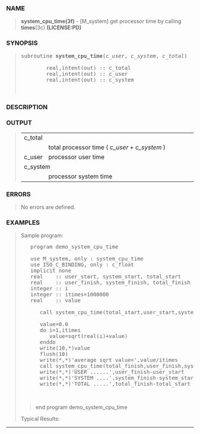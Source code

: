 <?
<body>
  <div id="Container">
    <div id="Content">
      <div class="c32"></div><a name="0"></a>

      <h3><a name="0">NAME</a></h3>

      <blockquote>
        <b>system_cpu_time(3f)</b> - [M_system] get processor time by calling <b>times</b>(3c) <b>(LICENSE:PD)</b>
      </blockquote><a name="contents" id="contents"></a> <a name="6"></a>

      <h3><a name="6">SYNOPSIS</a></h3>

      <blockquote>
        <pre>
subroutine <b>system_cpu_time</b>(<i>c_user</i>, <i>c_system</i>, <i>c_total</i>)
<br />        real,intent(out) :: c_total
        real,intent(out) :: c_user
        real,intent(out) :: c_system
<br />
</pre>
      </blockquote><a name="2"></a>

      <h3><a name="2">DESCRIPTION</a></h3><a name="3"></a>

      <h3><a name="3">OUTPUT</a></h3>

      <blockquote>
        <table cellpadding="3">
          <tr valign="top">
            <td class="c33" colspan="2">c_total</td>
          </tr>

          <tr valign="top">
            <td width="6%"></td>

            <td>total processor time ( <i>c_user</i> + <i>c_system</i> )</td>
          </tr>

          <tr valign="top">
            <td class="c33" width="6%" nowrap="nowrap">c_user</td>

            <td valign="bottom">processor user time</td>
          </tr>

          <tr valign="top">
            <td class="c33" colspan="2">c_system</td>
          </tr>

          <tr valign="top">
            <td width="6%"></td>

            <td>processor system time</td>
          </tr>
        </table>
      </blockquote><a name="4"></a>

      <h3><a name="4">ERRORS</a></h3>

      <blockquote>
        No errors are defined.
      </blockquote><a name="5"></a>

      <h3><a name="5">EXAMPLES</a></h3>

      <blockquote>
        <p>Sample program:</p>
        <pre>
   program demo_system_cpu_time
<br />   use M_system, only : system_cpu_time
   use ISO_C_BINDING, only : c_float
   implicit none
   real    :: user_start, system_start, total_start
   real    :: user_finish, system_finish, total_finish
   integer :: i
   integer :: itimes=1000000
   real    :: value
<br />      call system_cpu_time(total_start,user_start,system_start)
<br />      value=0.0
      do i=1,itimes
         value=sqrt(real(i)+value)
      enddo
      write(10,*)value
      flush(10)
      write(*,*)'average sqrt value=',value/itimes
      call system_cpu_time(total_finish,user_finish,system_finish)
      write(*,*)'USER ......',user_finish-user_start
      write(*,*)'SYSTEM ....',system_finish-system_start
      write(*,*)'TOTAL .....',total_finish-total_start
<br />
</pre>

        <blockquote>
          end program demo_system_cpu_time
        </blockquote>

        <p>Typical Results:</p>
      </blockquote>
      <hr />
    </div>
  </div>
</body>
